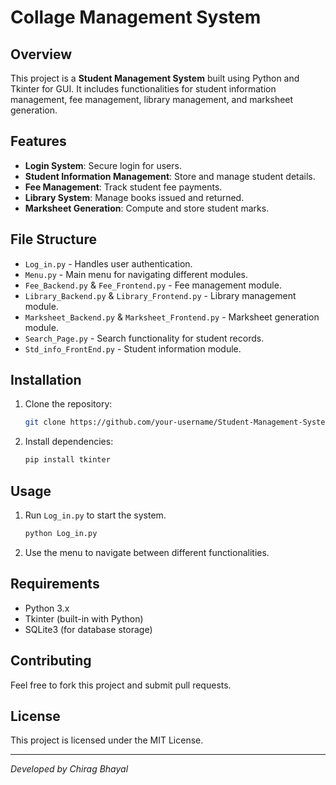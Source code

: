 # Collage Management System

## Overview
This project is a **Student Management System** built using Python and Tkinter for GUI. It includes functionalities for student information management, fee management, library management, and marksheet generation.

## Features
- **Login System**: Secure login for users.
- **Student Information Management**: Store and manage student details.
- **Fee Management**: Track student fee payments.
- **Library System**: Manage books issued and returned.
- **Marksheet Generation**: Compute and store student marks.

## File Structure
- `Log_in.py` - Handles user authentication.
- `Menu.py` - Main menu for navigating different modules.
- `Fee_Backend.py` & `Fee_Frontend.py` - Fee management module.
- `Library_Backend.py` & `Library_Frontend.py` - Library management module.
- `Marksheet_Backend.py` & `Marksheet_Frontend.py` - Marksheet generation module.
- `Search_Page.py` - Search functionality for student records.
- `Std_info_FrontEnd.py` - Student information module.

## Installation
1. Clone the repository:
   ```sh
   git clone https://github.com/your-username/Student-Management-System.git
   ```
2. Install dependencies:
   ```sh
   pip install tkinter
   ```

## Usage
1. Run `Log_in.py` to start the system.
   ```sh
   python Log_in.py
   ```
2. Use the menu to navigate between different functionalities.

## Requirements
- Python 3.x
- Tkinter (built-in with Python)
- SQLite3 (for database storage)

## Contributing
Feel free to fork this project and submit pull requests.

## License
This project is licensed under the MIT License.

---
*Developed by  Chirag Bhayal*

